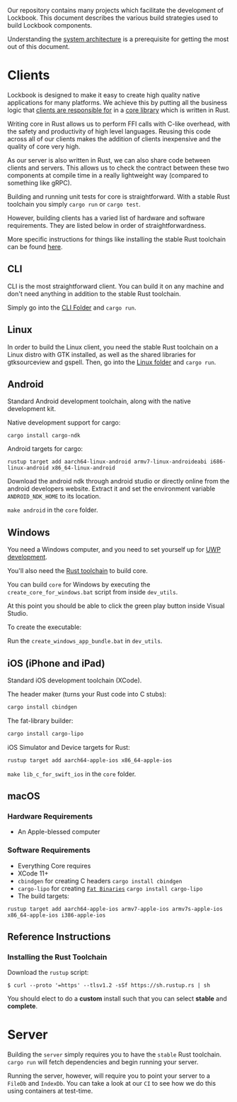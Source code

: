 Our repository contains many projects which facilitate the development of Lockbook. This document describes the various build strategies used to build Lockbook components.

Understanding the [system architecture](../design-tech/system-architecture.md) is a prerequisite for getting the most out of this document.

# Clients

Lockbook is designed to make it easy to create high quality native applications for many platforms. We achieve this by putting all the business logic that [clients are responsible for](../design-tech/system-architecture.md) in a [core library](/core) which is written in Rust.

Writing core in Rust allows us to perform FFI calls with C-like overhead, with the safety and productivity of high level languages. Reusing this code across all of our clients makes the addition of clients inexpensive and the quality of core very high.

As our server is also written in Rust, we can also share code between clients and servers. This allows us to check the contract between these two components at compile time in a really lightweight way (compared to something like gRPC).

Building and running unit tests for core is straightforward. With a stable Rust toolchain you simply `cargo run` or `cargo test`.

However, building clients has a varied list of hardware and software requirements. They are listed below in order of straightforwardness.

More specific instructions for things like installing the stable Rust toolchain can be found [here](#reference-instructions).

## CLI

CLI is the most straightforward client. You can build it on any machine and don't need anything in addition to the stable Rust toolchain.

Simply go into the [CLI Folder](/clients/cli) and `cargo run`.

## Linux

In order to build the Linux client, you need the stable Rust toolchain on a
Linux distro with GTK installed, as well as the shared libraries for gtksourceview and gspell. Then, go into the [Linux
folder](/clients/linux) and `cargo run`.

## Android

Standard Android development toolchain, along with the native development kit.

Native development support for cargo:
```shell script
cargo install cargo-ndk
```

Android targets for cargo:
```shell script
rustup target add aarch64-linux-android armv7-linux-androideabi i686-linux-android x86_64-linux-android
```

Download the android ndk through android studio or directly online from the android developers website. Extract it and set the environment variable `ANDROID_NDK_HOME` to its location.

`make android` in the `core` folder.


## Windows

You need a Windows computer, and you need to set yourself up for [UWP development](https://docs.microsoft.com/en-us/windows/uwp/get-started/get-set-up).

You'll also need the [Rust toolchain](https://rustup.rs/) to build core.

You can build `core` for Windows by executing the `create_core_for_windows.bat` script from inside `dev_utils`.

At this point you should be able to click the green play button inside Visual Studio.

To create the executable:

Run the `create_windows_app_bundle.bat` in `dev_utils`.

## iOS (iPhone and iPad)

Standard iOS development toolchain (XCode).

The header maker (turns your Rust code into C stubs):
```zsh
cargo install cbindgen
```

The fat-library builder:
```zsh
cargo install cargo-lipo
```

iOS Simulator and Device targets for Rust:
```zsh
rustup target add aarch64-apple-ios x86_64-apple-ios
```

`make lib_c_for_swift_ios` in the `core` folder.

## macOS

### Hardware Requirements
+ An Apple-blessed computer

###  Software Requirements
+ Everything Core requires
+ XCode 11+
+ `cbindgen` for creating C headers `cargo install cbindgen`
+ `cargo-lipo` for creating [`Fat Binaries`](https://en.wikipedia.org/wiki/Fat_binary) `cargo install cargo-lipo`
+ The build targets:

```shell script
rustup target add aarch64-apple-ios armv7-apple-ios armv7s-apple-ios x86_64-apple-ios i386-apple-ios
```

## Reference Instructions

### Installing the Rust Toolchain

Download the `rustup` script:
```
$ curl --proto '=https' --tlsv1.2 -sSf https://sh.rustup.rs | sh
```
You should elect to do a **custom** install such that you can select **stable** and **complete**.

# Server

Building the `server` simply requires you to have the `stable` Rust toolchain. `cargo run` will fetch dependencies and begin running your server.

Running the server, however, will require you to point your server to a `FileDb` and `IndexDb`. You can take a look at our `CI` to see how we do this using containers at test-time.

